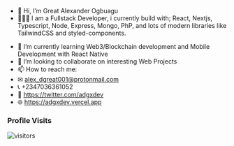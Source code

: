 - 👋 Hi, I’m Great Alexander Ogbuagu
- 👨🏽‍💻 I am a Fullstack Developer, i currently build with; React, Nextjs, Typescript, Node, Express, Mongo, PhP, and lots of modern libraries like TailwindCSS and styled-components.
<!-- - 👀 I’m interested in ... -->
- 🌱 I’m currently learning Web3/Blockchain development and Mobile Development with React Native
- 💞️ I’m looking to collaborate on interesting Web Projects
- 📫 How to reach me: 
- ✉ alex_dgreat001@protonmail.com
- 📞 +2347036361052
- 🔗 https://twitter.com/adgxdev
- 🌐 https://adgxdev.vercel.app


### Profile Visits

![visitors](https://komarev.com/ghpvc/?username=adgxdev)
